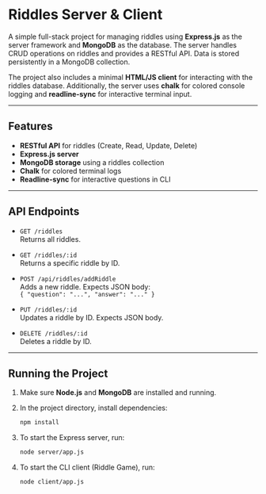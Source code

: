 # Riddles Server & Client

A simple full-stack project for managing riddles using **Express.js** as the server framework and **MongoDB** as the database. The server handles CRUD operations on riddles and provides a RESTful API. Data is stored persistently in a MongoDB collection.

The project also includes a minimal **HTML/JS client** for interacting with the riddles database. Additionally, the server uses **chalk** for colored console logging and **readline-sync** for interactive terminal input.

---

## Features

- **RESTful API** for riddles (Create, Read, Update, Delete)
- **Express.js server**
- **MongoDB storage** using a riddles collection
- **Chalk** for colored terminal logs
- **Readline-sync** for interactive questions in CLI


---

## API Endpoints

- `GET /riddles`  
    Returns all riddles.

- `GET /riddles/:id`  
    Returns a specific riddle by ID.

- `POST /api/riddles/addRiddle`  
    Adds a new riddle. Expects JSON body:  
    `{ "question": "...", "answer": "..." }`

- `PUT /riddles/:id`  
    Updates a riddle by ID. Expects JSON body.

- `DELETE /riddles/:id`  
    Deletes a riddle by ID.

---


## Running the Project

1. Make sure **Node.js** and **MongoDB** are installed and running.

2. In the project directory, install dependencies:
   ```bash
   npm install
   ```

3. To start the Express server, run:
   ```bash
   node server/app.js
   ```

4. To start the CLI client (Riddle Game), run:
   ```bash
   node client/app.js
   ```